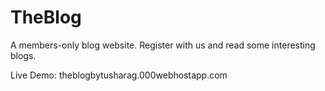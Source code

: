 # TheBlog
A members-only blog website. Register with us and read some interesting blogs.

Live Demo: theblogbytusharag.000webhostapp.com
